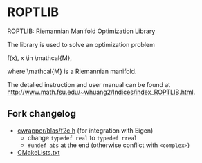 # ROPTLIB
ROPTLIB: Riemannian Manifold Optimization Library


The library is used to solve an optimization problem

f(x), x \in \mathcal{M},

where \mathcal{M} is a Riemannian manifold.

The detalied instruction and user manual can be found at http://www.math.fsu.edu/~whuang2/Indices/index_ROPTLIB.html.

## Fork changelog
- [cwrapper/blas/f2c.h](https://github.com/bbrrck/ROPTLIB/blob/master/cwrapper/blas/f2c.h) (for integration with Eigen)
  - change `typedef real` to `typedef rreal`
  - `#undef abs` at the end (otherwise conflict with `<complex>`)
- [CMakeLists.txt](https://github.com/bbrrck/ROPTLIB/blob/master/CMakeLists.txt)
